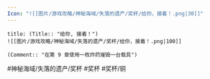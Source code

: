 ```yaml
---
Icon: "![[图片/游戏攻略/神秘海域/失落的遗产/奖杯/给你，接着！.png|30]]"
---
```

```ad-common-bronze-trophy
title: (Title:: "给你, 接着！")
![[图片/游戏攻略/神秘海域/失落的遗产/奖杯/给你，接着！.png|100]]

(Comment:: "在第 9 章使用一枚炸药摧毁一台载具")
```

#神秘海域/失落的遗产/奖杯 #奖杯 #奖杯/铜
